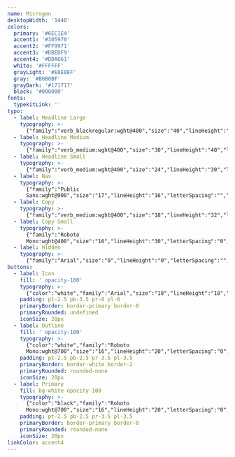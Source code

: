 ```yaml
---
name: Microgen
desktopWidth: '1440'
colors:
  primary: '#6EC1E4'
  accent1: '#305970'
  accent2: '#FF9971'
  accent3: '#DBEDF9'
  accent4: '#DDA861'
  white: '#FFFFFF'
  grayLight: '#E8E8EF'
  gray: '#B0B0BF'
  grayDark: '#171717'
  black: '#000000'
fonts:
  typekitLink: ''
typo:
  - label: Headline Large
    typography: >-
      {"family":"verb_blackregular:wght@400","size":"40","lineHeight":"44","letterSpacing":"","margin":"20","smSize":"36","smLineHeight":"40","smLetterSpacing":"","smMargin":""}
  - label: Headline Medium
    typography: >-
      {"family":"verb_medium:wght@400","size":"30","lineHeight":"40","letterSpacing":"","margin":"15","smSize":"","smLineHeight":"","smLetterSpacing":"","smMargin":""}
  - label: Headline Small
    typography: >-
      {"family":"verb_medium:wght@400","size":"24","lineHeight":"30","letterSpacing":"","margin":"15","smSize":"","smLineHeight":"","smLetterSpacing":"","smMargin":""}
  - label: Nav
    typography: >-
      {"family":"Public
      Sans:wght@900","size":"17","lineHeight":"16","letterSpacing":"","margin":"","smSize":"","smLineHeight":"","smLetterSpacing":"","smMargin":""}
  - label: Copy
    typography: >-
      {"family":"verb_medium:wght@400","size":"18","lineHeight":"32","letterSpacing":"0","margin":"20","smSize":"","smLineHeight":"","smLetterSpacing":"","smMargin":""}
  - label: Copy Small
    typography: >-
      {"family":"Roboto
      Mono:wght@400","size":"16","lineHeight":"30","letterSpacing":"0","margin":"20","smSize":"","smLineHeight":"","smLetterSpacing":"","smMargin":""}
  - label: Hidden
    typography: >-
      {"family":"Arial","size":"0","lineHeight":"0","letterSpacing":"","margin":"","smSize":"","smLineHeight":"","smLetterSpacing":"","smMargin":""}
buttons:
  - label: Icon
    fill: ' opacity-100'
    typography: >-
      {"color":"white","family":"Arial","size":"18","lineHeight":"18","letterSpacing":"0","smSize":"18","smLineHeight":"18","smLetterSpacing":"0"}
    padding: pt-2.5 pb-3.5 pr-0 pl-0
    primaryBorder: border-primary border-0
    primaryRounded: undefined
    iconSize: 28px
  - label: Outline
    fill: ' opacity-100'
    typography: >-
      {"color":"white","family":"Roboto
      Mono:wght@700","size":"16","lineHeight":"20","letterSpacing":"0","smSize":"16","smLineHeight":"16","smLetterSpacing":"0"}
    padding: pt-2.5 pb-2.5 pr-3.5 pl-3.5
    primaryBorder: border-white border-2
    primaryRounded: rounded-none
    iconSize: 20px
  - label: Primary
    fill: bg-white opacity-100
    typography: >-
      {"color":"black","family":"Roboto
      Mono:wght@700","size":"16","lineHeight":"20","letterSpacing":"0","smSize":"16","smLineHeight":"16","smLetterSpacing":"0"}
    padding: pt-2.5 pb-2.5 pr-3.5 pl-3.5
    primaryBorder: border-primary border-0
    primaryRounded: rounded-none
    iconSize: 20px
linkColor: accent4
---
```


